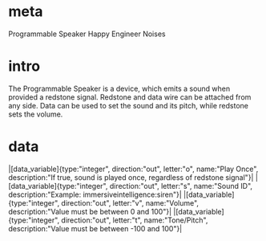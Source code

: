 # meta
Programmable Speaker
Happy Engineer Noises

# intro
The Programmable Speaker is a device, which emits a sound when provided a redstone signal. Redstone and data wire can be attached from any side. Data can be used to set the sound and its pitch, while redstone sets the volume.

# data
|[data_variable]{type:"integer", direction:"out", letter:"o", name:"Play Once", description:"If true, sound is played once, regardless of redstone signal"}|
|[data_variable]{type:"integer", direction:"out", letter:"s", name:"Sound ID", description:"Example: immersiveintelligence:siren"}|
|[data_variable]{type:"integer", direction:"out", letter:"v", name:"Volume", description:"Value must be between 0 and 100"}|
|[data_variable]{type:"integer", direction:"out", letter:"t", name:"Tone/Pitch", description:"Value must be between -100 and 100"}|


